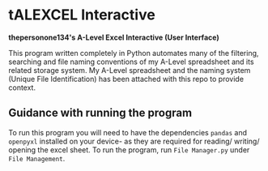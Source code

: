 # tALEXCEL Interactive
**thepersonone134's A-Level Excel Interactive (User Interface)**

This program written completely in Python automates many of the filtering, searching and file naming conventions of my A-Level spreadsheet and its related storage system.
My A-Level spreadsheet and the naming system (Unique File Identification) has been attached with this repo to provide context.

## Guidance with running the program
To run this program you will need to have the dependencies `pandas` and `openpyxl` installed on your device- as they are required for reading/ writing/ opening the excel sheet.
To run the program, run `File Manager.py` under `File Management`.
